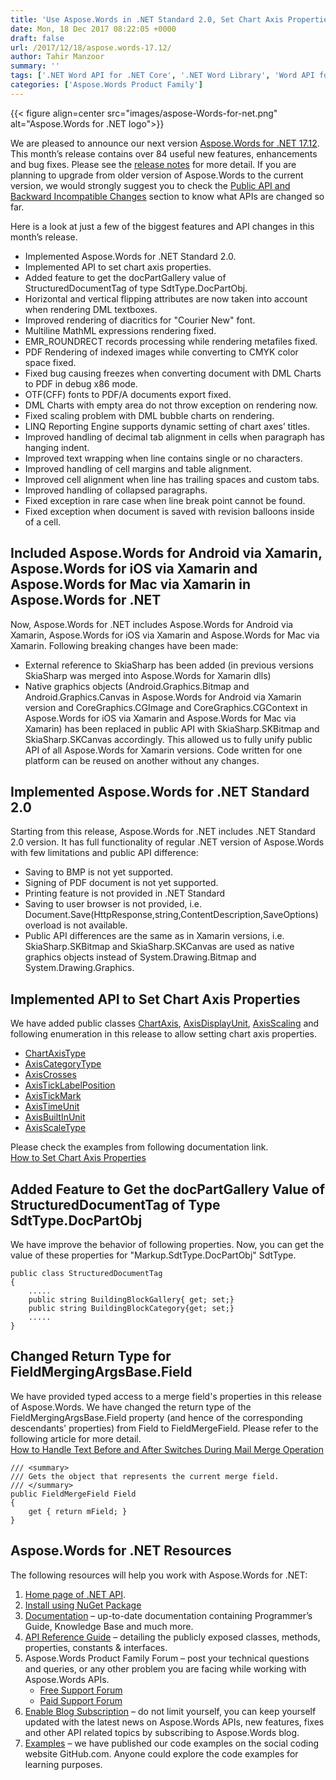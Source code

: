 ```yaml
---
title: 'Use Aspose.Words in .NET Standard 2.0, Set Chart Axis Properties using C# .NET'
date: Mon, 18 Dec 2017 08:22:05 +0000
draft: false
url: /2017/12/18/aspose.words-17.12/
author: Tahir Manzoor
summary: ''
tags: ['.NET Word API for .NET Core', '.NET Word Library', 'Word API for .NET Core', 'Word API for .NET Standard']
categories: ['Aspose.Words Product Family']
---
```




{{< figure align=center src="images/aspose-Words-for-net.png" alt="Aspose.Words for .NET logo">}}


We are pleased to announce our next version [Aspose.Words for .NET 17.12][1]. This month’s release contains over 84 useful new features, enhancements and bug fixes. Please see the [release notes][2] for more detail. If you are planning to upgrade from older version of Aspose.Words to the current version, we would strongly suggest you to check the [Public API and Backward Incompatible Changes][3] section to know what APIs are changed so far.

Here is a look at just a few of the biggest features and API changes in this month’s release.

*   Implemented Aspose.Words for .NET Standard 2.0.
*   Implemented API to set chart axis properties.
*   Added feature to get the docPartGallery value of StructuredDocumentTag of type SdtType.DocPartObj.
*   Horizontal and vertical flipping attributes are now taken into account when rendering DML textboxes.
*   Improved rendering of diacritics for "Courier New" font.
*   Multiline MathML expressions rendering fixed.
*   EMR\_ROUNDRECT records processing while rendering metafiles fixed.
*   PDF Rendering of indexed images while converting to CMYK color space fixed.
*   Fixed bug causing freezes when converting document with DML Charts to PDF in debug x86 mode.
*   OTF(CFF) fonts to PDF/A documents export fixed.
*   DML Charts with empty area do not throw exception on rendering now.
*   Fixed scaling problem with DML bubble charts on rendering.
*   LINQ Reporting Engine supports dynamic setting of chart axes’ titles.
*   Improved handling of decimal tab alignment in cells when paragraph has hanging indent.
*   Improved text wrapping when line contains single or no characters.
*   Improved handling of cell margins and table alignment.
*   Improved cell alignment when line has trailing spaces and custom tabs.
*   Improved handling of collapsed paragraphs.
*   Fixed exception in rare case when line break point cannot be found.
*   Fixed exception when document is saved with revision balloons inside of a cell.

## Included Aspose.Words for Android via Xamarin, Aspose.Words for iOS via Xamarin and Aspose.Words for Mac via Xamarin in Aspose.Words for .NET

Now, Aspose.Words for .NET includes Aspose.Words for Android via Xamarin, Aspose.Words for iOS via Xamarin and Aspose.Words for Mac via Xamarin. Following breaking changes have been made:

*   External reference to SkiaSharp has been added (in previous versions SkiaSharp was merged into Aspose.Words for Xamarin dlls)
*   Native graphics objects (Android.Graphics.Bitmap and Android.Graphics.Canvas in Aspose.Words for Android via Xamarin version and CoreGraphics.CGImage and CoreGraphics.CGContext in Aspose.Words for iOS via Xamarin and Aspose.Words for Mac via Xamarin) has been replaced in public API with SkiaSharp.SKBitmap and SkiaSharp.SKCanvas accordingly. This allowed us to fully unify public API of all Aspose.Words for Xamarin versions. Code written for one platform can be reused on another without any changes.

## Implemented Aspose.Words for .NET Standard 2.0

Starting from this release, Aspose.Words for .NET includes .NET Standard 2.0 version. It has full functionality of regular .NET version of Aspose.Words with few limitations and public API difference:

*   Saving to BMP is not yet supported.
*   Signing of PDF document is not yet supported.
*   Printing feature is not provided in .NET Standard
*   Saving to user browser is not provided, i.e. Document.Save(HttpResponse,string,ContentDescription,SaveOptions) overload is not available.
*   Public API differences are the same as in Xamarin versions, i.e. SkiaSharp.SKBitmap and SkiaSharp.SKCanvas are used as native graphics objects instead of System.Drawing.Bitmap and System.Drawing.Graphics.

## Implemented API to Set Chart Axis Properties

We have added public classes [ChartAxis][4], [AxisDisplayUnit][5], [AxisScaling][6] and following enumeration in this release to allow setting chart axis properties.

*   [ChartAxisType][7]
*   [AxisCategoryType][8]
*   [AxisCrosses][9]
*   [AxisTickLabelPosition][10]
*   [AxisTickMark][11]
*   [AxisTimeUnit][12]
*   [AxisBuiltInUnit][13]
*   [AxisScaleType][14]

Please check the examples from following documentation link.  
[How to Set Chart Axis Properties][15]

## Added Feature to Get the docPartGallery Value of StructuredDocumentTag of Type SdtType.DocPartObj

We have improve the behavior of following properties. Now, you can get the value of these properties for "Markup.SdtType.DocPartObj" SdtType.

```
public class StructuredDocumentTag
{
    .....
    public string BuildingBlockGallery{ get; set;}
    public string BuildingBlockCategory{get; set;}
    .....
}
```

## Changed Return Type for FieldMergingArgsBase.Field

We have provided typed access to a merge field's properties in this release of Aspose.Words. We have changed the return type of the FieldMergingArgsBase.Field property (and hence of the corresponding descendants' properties) from Field to FieldMergeField. Please refer to the following article for more detail.  
[How to Handle Text Before and After Switches During Mail Merge Operation][16]

```
/// <summary>
/// Gets the object that represents the current merge field.
/// </summary>
public FieldMergeField Field
{
    get { return mField; }
}
```

## Aspose.Words for .NET Resources

The following resources will help you work with Aspose.Words for .NET:

1.  [Home page of .NET API][17].
2.  [Install using NuGet Package][18]
3.  [Documentation][19] – up-to-date documentation containing Programmer’s Guide, Knowledge Base and much more.
4.  [API Reference Guide][20] – detailing the publicly exposed classes, methods, properties, constants & interfaces.
5.  Aspose.Words Product Family Forum – post your technical questions and queries, or any other problem you are facing while working with Aspose.Words APIs.
    *   [Free Support Forum][21]
    *   [Paid Support Forum][22]
6.  [Enable Blog Subscription][23] – do not limit yourself, you can keep yourself updated with the latest news on Aspose.Words APIs, new features, fixes and other API related topics by subscribing to Aspose.Words blog.
7.  [Examples][24] – we have published our code examples on the social coding website GitHub.com. Anyone could explore the code examples for learning purposes.




[1]: https://www.nuget.org/packages/Aspose.Words/
[2]: https://docs.aspose.com/display/wordsnet/Aspose.Words+for+.NET+17.12+Release+Notes
[3]: https://docs.aspose.com/display/wordsnet/Aspose.Words+for+.NET
[4]: https://apireference.aspose.com/net/words/aspose.words.drawing.charts/chartaxis
[5]: https://apireference.aspose.com/net/words/aspose.words.drawing.charts/axisdisplayunit
[6]: https://apireference.aspose.com/net/words/aspose.words.drawing.charts/axisscaling
[7]: https://apireference.aspose.com/net/words/aspose.words.drawing.charts/chartaxistype
[8]: https://apireference.aspose.com/net/words/aspose.words.drawing.charts/axiscategorytype
[9]: https://apireference.aspose.com/net/words/aspose.words.drawing.charts/axiscrosses
[10]: https://apireference.aspose.com/net/words/aspose.words.drawing.charts/axisticklabelposition
[11]: https://apireference.aspose.com/net/words/aspose.words.drawing.charts/axistickmark
[12]: https://apireference.aspose.com/net/words/aspose.words.drawing.charts/axistimeunit
[13]: https://apireference.aspose.com/net/words/aspose.words.drawing.charts/axisbuiltinunit
[14]: https://apireference.aspose.com/net/words/aspose.words.drawing.charts/axisscaletype
[15]: https://docs.aspose.com/display/wordsnet/Working+with+Charts#WorkingwithCharts-HowtoSetChartAxisProperties
[16]: https://docs.aspose.com/display/wordsnet/How+to+Execute+Mail+Merge#HowtoExecuteMailMerge-HowtoHandleTextBeforeandAfterSwitchesDuringMailMergeOperation
[17]: https://products.aspose.com/words/net
[18]: https://www.nuget.org/packages/Aspose.Words/
[19]: https://docs.aspose.com/display/wordsnet
[20]: https://apireference.aspose.com/net/words
[21]: https://forum.aspose.com/c/words
[22]: https://helpdesk.aspose.com/
[23]: https://blog.aspose.com/category/aspose-products/aspose-words-product-family/
[24]: https://github.com/aspose-words/Aspose.Words-for-.NET




